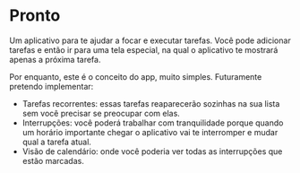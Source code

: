 # Pronto

Um aplicativo para te ajudar a focar e executar tarefas. Você pode adicionar
tarefas e então ir para uma tela especial, na qual o aplicativo te mostrará
apenas a próxima tarefa.

Por enquanto, este é o conceito do app, muito simples. Futuramente pretendo
implementar:

* Tarefas recorrentes: essas tarefas reaparecerão sozinhas na sua lista sem
  você precisar se preocupar com elas.
* Interrupções: você poderá trabalhar com tranquilidade porque quando um horário
  importante chegar o aplicativo vai te interromper e mudar qual a tarefa atual.
* Visão de calendário: onde você poderia ver todas as interrupções que estão
  marcadas.
  